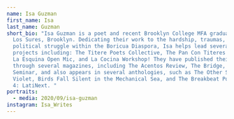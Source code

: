 ```yaml
---
name: Isa Guzman
first_name: Isa
last_name: Guzman
short_bio: "Isa Guzman is a poet and recent Brooklyn College MFA graduate from
  Los Sures, Brooklyn. Dedicating their work to the hardship, traumas, and
  political struggle within the Boricua Diaspora, Isa helps lead several
  projects including: The Titere Poets Collective, The Pan Con Titeres Podcast,
  La Esquina Open Mic, and La Cocina Workshop! They have published their work
  through several magazines, including The Acentos Review, The Bridge, Public
  Seminar, and also appears in several anthologies, such as The Other Side of
  Violet, Birds Fall Silent in the Mechanical Sea, and The Breakbeat Poets Vol.
  4: LatiNext. "
portraits:
  - media: 2020/09/isa-guzman
instagram: Isa_Writes
---
```


